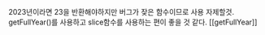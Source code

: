 2023년이라면 23을 반환해야하지만 버그가 잦은 함수이므로 사용 자제할것.
getFullYear()를 사용하고 slice함수를 사용하는 편이 좋을 것 같다.
[[getFullYear]]